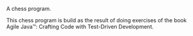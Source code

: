 A chess program.

This chess program is build as the result of doing exercises of the book Agile Java™: Crafting Code with Test-Driven Development.
